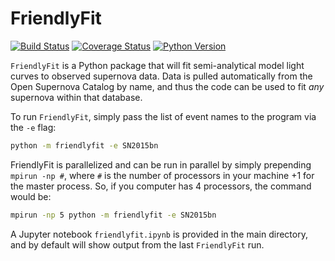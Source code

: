 # FriendlyFit

[![Build Status](https://img.shields.io/travis/guillochon/FriendlyFit.svg)](https://travis-ci.org/guillochon/FriendlyFit)
[![Coverage Status](https://coveralls.io/repos/github/guillochon/FriendlyFit/badge.svg?branch=master)](https://coveralls.io/github/guillochon/FriendlyFit?branch=master)
[![Python Version](https://img.shields.io/badge/python-3.4%2C%203.5-blue.svg)](https://www.python.org)

`FriendlyFit` is a Python package that will fit semi-analytical model light curves to observed supernova data. Data is pulled automatically from the Open Supernova Catalog by name, and thus the code can be used to fit *any* supernova within that database.

To run `FriendlyFit`, simply pass the list of event names to the program via the `-e` flag:

```bash
python -m friendlyfit -e SN2015bn
```

FriendlyFit is parallelized and can be run in parallel by simply prepending `mpirun -np #`, where `#` is the number of processors in your machine +1 for the master process. So, if you computer has 4 processors, the command would be:

```bash
mpirun -np 5 python -m friendlyfit -e SN2015bn
```

A Jupyter notebook `friendlyfit.ipynb` is provided in the main directory, and by default will show output from the last `FriendlyFit` run.
